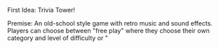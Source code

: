 First Idea: Trivia Tower!

Premise: An old-school style game with retro music and sound effects.
Players can choose between "free play" where they choose their own category and level of difficulty
or "
